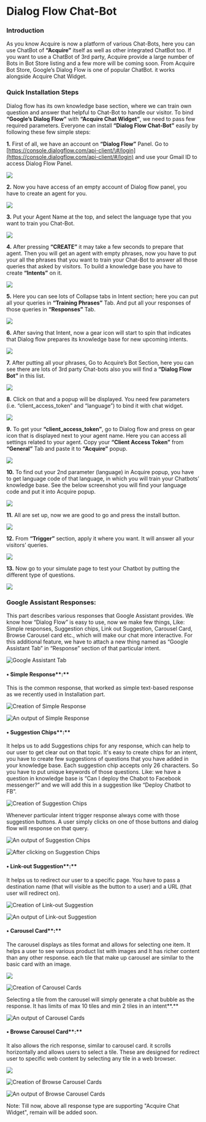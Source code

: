 # Dialog Flow Chat-Bot

### **Introduction**

 As you know Acquire is now a platform of various Chat-Bots, here you can use ChatBot of **“Acquire”** itself as well as other integrated ChatBot too. If you want to use a ChatBot of 3rd party, Acquire provide a large number of Bots in Bot Store listing and a few more will be coming soon. From Acquire Bot Store, Google’s Dialog Flow is one of popular ChatBot. it works alongside Acquire Chat Widget.

### Quick Installation Steps

Dialog flow has its own knowledge base section, where we can train own question and answer that helpful to Chat-Bot to handle our visitor. To bind **“Google’s Dialog Flow”** with **“Acquire Chat Widget”**, we need to pass few required parameters.  Everyone can install **“Dialog Flow Chat-Bot”** easily by following these few simple steps:

**1.** First of all, we have an account on **“Dialog Flow”** Panel. Go to [https://console.dialogflow.com/api-client/\#/login](https://console.dialogflow.com/api-client/#/login) and use your Gmail ID to access Dialog Flow Panel. 

![](../../.gitbook/assets/1.PNG)

**2.** Now you have access of an empty account of Dialog flow panel, you have to create an agent for you. 

![](../../.gitbook/assets/2.png)

**3.** Put your Agent Name at the top, and select the language type that you want to train you Chat-Bot.

![](../../.gitbook/assets/3.png)

**4.** After pressing **“CREATE”** it may take a few seconds to prepare that agent. Then you will get an agent with empty phrases, now you have to put your all the phrases that you want to train your Chat-Bot to answer all those queries that asked by visitors. To build a knowledge base you have to create **“Intents”** on it.

![](../../.gitbook/assets/4.png)

**5.** Here you can see lots of Collapse tabs in Intent section; here you can put all your queries in **“Training Phrases”** Tab. And put all your responses of those queries in **“Responses”** Tab.

![](../../.gitbook/assets/5.png)

**6.** After saving that Intent, now a gear icon will start to spin that indicates that Dialog flow prepares its knowledge base for new upcoming intents.

![](../../.gitbook/assets/6.png)

**7.** After putting all your phrases, Go to Acquire’s Bot Section, here you can see there are lots of 3rd party Chat-bots also you will find a **“Dialog Flow Bot”** in this list.

![](../../.gitbook/assets/7.png)

**8.** Click on that and a popup will be displayed. You need few parameters \(i.e. “client\_access\_token” and “language”\) to bind it with chat widget.

![](../../.gitbook/assets/8.png)

**9.** To get your **“client\_access\_token”**, go to Dialog flow and press on gear icon that is displayed next to your agent name. Here you can access all settings related to your agent. Copy your **“Client Access Token”** from **“General”** Tab and paste it to **“Acquire”** popup.

![](../../.gitbook/assets/9.png)

**10.** To find out your 2nd parameter \(language\) in Acquire popup, you have to get language code of that language, in which you will train your Chatbots’ knowledge base. See the below screenshot you will find your language code and put it into Acquire popup.

![](../../.gitbook/assets/10.png)

**11.** All are set up, now we are good to go and press the install button.

![](../../.gitbook/assets/11.png)

**12.** From **“Trigger”** section, apply it where you want. It will answer all your visitors’ queries.

![](../../.gitbook/assets/12.png)

**13.** Now go to your simulate page to test your Chatbot by putting the different type of questions.

![](../../.gitbook/assets/13.png)

### 

### Google Assistant Responses:

This part describes various responses that Google Assistant provides. We know how “Dialog Flow” is easy to use, now we make few things, Like: Simple responses, Suggestion chips, Link out Suggestion, Carousel Card, Browse Carousel card etc., which will make our chat more interactive. For this additional feature, we have to attach a new thing named as “Google Assistant Tab” in “Response” section of that particular intent.

![Google Assistant Tab](../../.gitbook/assets/google-assistant-tab.png)

#### • Simple Response**:**

This is the common response, that worked as simple text-based response as we recently used in Installation part.

![Creation of Simple Response](../../.gitbook/assets/simple-responses-configure.png)

![An output of Simple Response ](../../.gitbook/assets/simple-responses-chat.PNG)

#### • Suggestion Chips**:**

It helps us to add Suggestions chips for any response, which can help to our user to get clear out on that topic. It's easy to create chips for an intent, you have to create few suggestions of questions that you have added in your knowledge base. Each suggestion chip accepts only 26 characters. So you have to put unique keywords of those questions. Like: we have a question in knowledge base is “Can I deploy the Chabot to Facebook messenger?” and we will add this in a suggestion like “Deploy Chatbot to FB”.

![Creation of Suggestion Chips](../../.gitbook/assets/suggestion-chips.png)

Whenever particular intent trigger response always come with those suggestion buttons. A user simply clicks on one of those buttons and dialog flow will response on that query.

![An output of Suggestion Chips](../../.gitbook/assets/chips-view-1.PNG)

![After clicking on Suggestion Chips](../../.gitbook/assets/chips-view-2.PNG)

#### • **Link-out** Suggestion**:**

It helps us to redirect our user to a specific page. You have to pass a destination name \(that will visible as the button to a user\) and a URL \(that user will redirect on\).

![Creation of Link-out Suggestion](../../.gitbook/assets/linkout-suggestion-configure.png)

![An output of Link-out Suggestion](../../.gitbook/assets/linkout-suggestion-chat.PNG)

#### • Carousel Card**:**

The carousel displays as tiles format and allows for selecting one item. It helps a user to see various product list with images and It has richer content than any other response. each tile that make up carousel are similar to the basic card with an image. 

![](../../.gitbook/assets/carousel-card-configure1.png)

![Creation of Carousel Cards](../../.gitbook/assets/carousel-card-configure2.png)

Selecting a tile from the carousel will simply generate a chat bubble as the response. It has limits of max 10 tiles and min 2 tiles in an intent**.**

![An output of Carousel Cards](../../.gitbook/assets/carousel-card-chat.PNG)

#### • **Browse** Carousel Card**:**

It also allows the rich response, similar to carousel card. it scrolls horizontally and allows users to select a tile. These are designed for redirect user to specific web content by selecting any tile in a web browser.

![](../../.gitbook/assets/browse-carousel-card-configure1.png)

![Creation of Browse Carousel Cards](../../.gitbook/assets/browse-carousel-card-configure2.png)

![An output of Browse Carousel Cards](../../.gitbook/assets/browse-carousel-card-chat.PNG)

Note: Till now, above all response type are supporting "Acquire Chat Widget", remain will be added soon.

```

```

